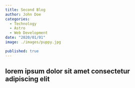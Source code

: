 ```yaml
---
title: Second Blog
author: John Doe
categories:
  - Technology
  - Astro
  - Web Development
date: "2020/01/01"
image: ./images/puppy.jpg

published: true
---
```


## lorem ipsum dolor sit amet consectetur adipiscing elit


